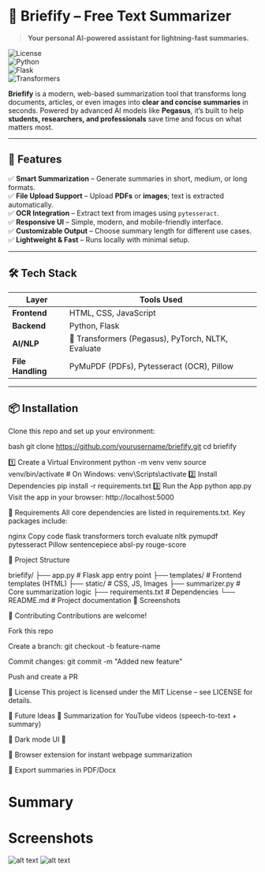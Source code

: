 # 📖 Briefify – Free Text Summarizer  

> **Your personal AI-powered assistant for lightning-fast summaries.**  

![License](https://img.shields.io/badge/License-MIT-blue.svg)  
![Python](https://img.shields.io/badge/Python-3.8%2B-brightgreen.svg)  
![Flask](https://img.shields.io/badge/Backend-Flask-orange.svg)  
![Transformers](https://img.shields.io/badge/NLP-Transformers-red.svg)  

**Briefify** is a modern, web-based summarization tool that transforms long documents, articles, or even images into **clear and concise summaries** in seconds. Powered by advanced AI models like **Pegasus**, it’s built to help **students, researchers, and professionals** save time and focus on what matters most.  

---

## 🚀 Features  

✅ **Smart Summarization** – Generate summaries in short, medium, or long formats.  
✅ **File Upload Support** – Upload **PDFs** or **images**; text is extracted automatically.  
✅ **OCR Integration** – Extract text from images using `pytesseract`.  
✅ **Responsive UI** – Simple, modern, and mobile-friendly interface.  
✅ **Customizable Output** – Choose summary length for different use cases.  
✅ **Lightweight & Fast** – Runs locally with minimal setup.  

---

## 🛠️ Tech Stack  

| Layer            | Tools Used                                                                 |
|------------------|---------------------------------------------------------------------------|
| **Frontend**     | HTML, CSS, JavaScript                                                     |
| **Backend**      | Python, Flask                                                             |
| **AI/NLP**       | 🤗 Transformers (Pegasus), PyTorch, NLTK, Evaluate                        |
| **File Handling**| PyMuPDF (PDFs), Pytesseract (OCR), Pillow                                 |

---

## 📦 Installation  

Clone this repo and set up your environment:  

bash
git clone https://github.com/yourusername/briefify.git
cd briefify

1️⃣ Create a Virtual Environment
python -m venv venv
source venv/bin/activate           # On Windows: venv\Scripts\activate
2️⃣ Install Dependencies
pip install -r requirements.txt
3️⃣ Run the App
python app.py
Visit the app in your browser: http://localhost:5000

📜 Requirements
All core dependencies are listed in requirements.txt.
Key packages include:

nginx
Copy code
flask
transformers
torch
evaluate
nltk
pymupdf
pytesseract
Pillow
sentencepiece
absl-py
rouge-score

📂 Project Structure

briefify/
├── app.py               # Flask app entry point
├── templates/           # Frontend templates (HTML)
├── static/              # CSS, JS, Images
├── summarizer.py        # Core summarization logic
├── requirements.txt     # Dependencies
└── README.md            # Project documentation
📸 Screenshots

🤝 Contributing
Contributions are welcome!

Fork this repo

Create a branch: git checkout -b feature-name

Commit changes: git commit -m "Added new feature"

Push and create a PR

📜 License
This project is licensed under the MIT License – see LICENSE for details.

🌟 Future Ideas
🔹 Summarization for YouTube videos (speech-to-text + summary)

🔹 Dark mode UI 🌙

🔹 Browser extension for instant webpage summarization

🔹 Export summaries in PDF/Docx

# Summary 

  # Screenshots

  ![alt text](<Screenshot 2025-08-31 222040.png>)
  ![alt text](<Screenshot 2025-08-31 222415.png>)
